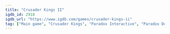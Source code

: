 ```yaml
---
title: "Crusader Kings II"
igdb_id: 2918
igdb_url: "https://www.igdb.com/games/crusader-kings-ii"
tag: ["Main game", "Crusader Kings", "Paradox Interactive", "Paradox Development Studio", "Role-playing (RPG)", "Simulator", "Strategy", "Single player", "Multiplayer", "Bird view / Isometric", "Fantasy", "Historical"]
---
```

